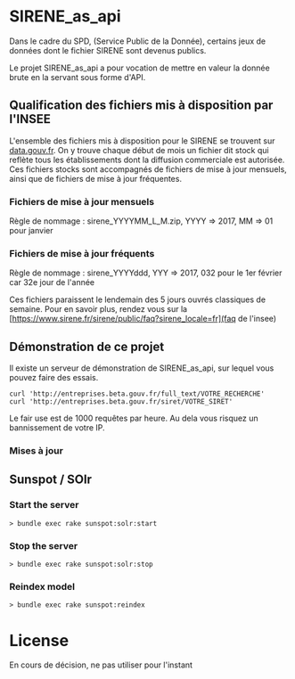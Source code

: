 # SIRENE_as_api

Dans le cadre du SPD, (Service Public de la Donnée), certains jeux de données
dont le fichier SIRENE sont devenus publics.

Le projet SIRENE_as_api a pour vocation de mettre en valeur la donnée brute en
la servant sous forme d'API.

## Qualification des fichiers mis à disposition par l'INSEE

L'ensemble des fichiers mis à disposition pour le SIRENE se trouvent sur [data.gouv.fr](http://files.data.gouv.fr/sirene). On y trouve chaque début de mois un fichier dit stock qui reflète tous les établissements dont la diffusion commerciale est autorisée. Ces fichiers stocks sont accompagnés de fichiers de mise à jour mensuels, ainsi que de fichiers de mise à jour fréquentes.

### Fichiers de mise à jour mensuels

Règle de nommage : sirene_YYYYMM_L_M.zip, YYYY => 2017, MM => 01 pour janvier



### Fichiers de mise à jour fréquents

Règle de nommage : sirene_YYYYddd, YYY => 2017, 032 pour le 1er février car 32e
jour de l'année

Ces fichiers paraissent le lendemain des 5 jours ouvrés classiques de semaine.
Pour en savoir plus, rendez vous sur la [https://www.sirene.fr/sirene/public/faq?sirene_locale=fr](faq de l'insee)


## Démonstration de ce projet

Il existe un serveur de démonstration de SIRENE_as_api, sur lequel vous pouvez
faire des essais.

    curl 'http://entreprises.beta.gouv.fr/full_text/VOTRE_RECHERCHE'
    curl 'http://entreprises.beta.gouv.fr/siret/VOTRE_SIRET'

Le fair use est de 1000 requêtes par heure. Au dela vous risquez un bannissement
de votre IP.

### Mises à jour

## Sunspot / SOlr

### Start the server
    > bundle exec rake sunspot:solr:start

### Stop the server
    > bundle exec rake sunspot:solr:stop

### Reindex model
    > bundle exec rake sunspot:reindex


# License

En cours de décision, ne pas utiliser pour l'instant
